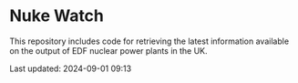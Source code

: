 # Nuke Watch

This repository includes code for retrieving the latest information available on the output of EDF nuclear power plants in the UK.

Last updated: 2024-09-01 09:13